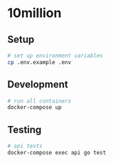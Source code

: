 # 10million

## Setup

```sh
# set up environment variables
cp .env.example .env
```

## Development

```sh
# run all containers
docker-compose up
```

## Testing

```sh
# api tests
docker-compose exec api go test
```
